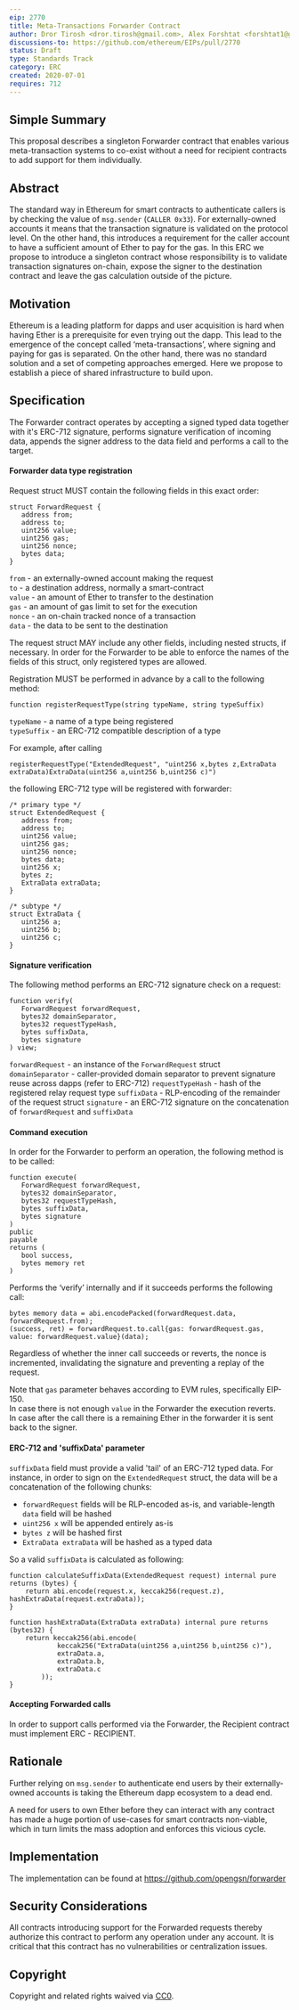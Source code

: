 ```yaml
---
eip: 2770
title: Meta-Transactions Forwarder Contract
author: Dror Tirosh <dror.tirosh@gmail.com>, Alex Forshtat <forshtat1@gmail.com>
discussions-to: https://github.com/ethereum/EIPs/pull/2770
status: Draft
type: Standards Track
category: ERC
created: 2020-07-01
requires: 712
---
```


## Simple Summary
This proposal describes a singleton Forwarder contract that enables various meta-transaction systems to co-exist without a need for recipient contracts to add support for them individually.

## Abstract
The standard way in Ethereum for smart contracts to authenticate callers is by checking the value of `msg.sender` (`CALLER 0x33`).
For externally-owned accounts it means that the transaction signature is validated on the protocol level.
On the other hand, this introduces a requirement for the caller account to have a sufficient amount of Ether to pay for the gas.
In this ERC we propose to introduce a singleton contract whose responsibility is to validate transaction signatures on-chain,
expose the signer to the destination contract and leave the gas calculation outside of the picture.

## Motivation
Ethereum is a leading platform for dapps and user acquisition is hard when having Ether is a prerequisite for even trying out the dapp.
This lead to the emergence of the concept called ‘meta-transactions’, where signing and paying for gas is separated.
On the other hand, there was no standard solution and a set of competing approaches emerged.
Here we propose to establish a piece of shared infrastructure to build upon.

## Specification
The Forwarder contract operates by accepting a signed typed data together with it's ERC-712 signature,
performs signature verification of incoming data, appends the signer address to the data field and performs a call to the target.

#### Forwarder data type registration
Request struct MUST contain the following fields in this exact order:
```
struct ForwardRequest {
   address from;
   address to;
   uint256 value;
   uint256 gas;
   uint256 nonce;
   bytes data;
}
```
`from` - an externally-owned account making the request \
`to` - a destination address, normally a smart-contract\
`value` - an amount of Ether to transfer to the destination\
`gas` - an amount of gas limit to set for the execution\
`nonce` - an on-chain tracked nonce of a transaction\
`data` - the data to be sent to the destination 

The request struct MAY include any other fields, including nested structs, if necessary.
In order for the Forwarder to be able to enforce the names of the fields of this struct, only registered types are allowed.

Registration MUST be performed in advance by a call to the following method:
```
function registerRequestType(string typeName, string typeSuffix)
```
`typeName` - a name of a type being registered\
`typeSuffix` - an ERC-712 compatible description of a type

For example, after calling 
```
registerRequestType("ExtendedRequest", "uint256 x,bytes z,ExtraData extraData)ExtraData(uint256 a,uint256 b,uint256 c)")
```
the following ERC-712 type will be registered with forwarder:
```
/* primary type */
struct ExtendedRequest {
   address from;
   address to;
   uint256 value;
   uint256 gas;
   uint256 nonce;
   bytes data;
   uint256 x;
   bytes z;
   ExtraData extraData;
}

/* subtype */
struct ExtraData {
   uint256 a;
   uint256 b;
   uint256 c;
}
```

#### Signature verification

The following method performs an ERC-712 signature check on a request:
```
function verify(
   ForwardRequest forwardRequest,
   bytes32 domainSeparator,
   bytes32 requestTypeHash,
   bytes suffixData,
   bytes signature
) view;
```
`forwardRequest` - an instance of the `ForwardRequest` struct  
`domainSeparator` - caller-provided domain separator to prevent signature reuse across dapps (refer to ERC-712)
`requestTypeHash` - hash of the registered relay request type
`suffixData` - RLP-encoding of the remainder of the request struct
`signature` - an ERC-712 signature on the concatenation of `forwardRequest` and `suffixData`

#### Command execution

In order for the Forwarder to perform an operation, the following method is to be called: 
```
function execute(
   ForwardRequest forwardRequest,
   bytes32 domainSeparator,
   bytes32 requestTypeHash,
   bytes suffixData,
   bytes signature
)
public
payable
returns (
   bool success,
   bytes memory ret
)
```
 
Performs the ‘verify’ internally and if it succeeds performs the following call:
```
bytes memory data = abi.encodePacked(forwardRequest.data, forwardRequest.from);
(success, ret) = forwardRequest.to.call{gas: forwardRequest.gas, value: forwardRequest.value}(data);
```
Regardless of whether the inner call succeeds or reverts, the nonce is incremented, invalidating the signature and preventing a replay of the request.

Note that `gas` parameter behaves according to EVM rules, specifically EIP-150.\
In case there is not enough `value` in the Forwarder the execution reverts.\
In case after the call there is a remaining Ether in the forwarder it is sent back to the signer. 
 
#### ERC-712 and 'suffixData' parameter
`suffixData` field must provide a valid 'tail' of an ERC-712 typed data.
For instance, in order to sign on the `ExtendedRequest` struct, the data will be a concatenation of the following chunks:
* `forwardRequest` fields will be RLP-encoded as-is, and variable-length `data` field will be hashed
* `uint256 x` will be appended entirely as-is
* `bytes z` will be hashed first
* `ExtraData extraData` will be hashed as a typed data

So a valid `suffixData` is calculated as following:
```
function calculateSuffixData(ExtendedRequest request) internal pure returns (bytes) {
    return abi.encode(request.x, keccak256(request.z), hashExtraData(request.extraData));
}

function hashExtraData(ExtraData extraData) internal pure returns (bytes32) {
    return keccak256(abi.encode(
            keccak256("ExtraData(uint256 a,uint256 b,uint256 c)"),
            extraData.a,
            extraData.b,
            extraData.c
        ));
}
```

#### Accepting Forwarded calls
In order to support calls performed via the Forwarder, the Recipient contract must implement ERC - RECIPIENT.

## Rationale
Further relying on `msg.sender` to authenticate end users by their externally-owned accounts is taking the Ethereum dapp ecosystem to a dead end.

A need for users to own Ether before they can interact with any contract has made a huge portion of use-cases for smart contracts non-viable,
which in turn limits the mass adoption and enforces this vicious cycle.

## Implementation
The implementation can be found at https://github.com/opengsn/forwarder

## Security Considerations
All contracts introducing support for the Forwarded requests thereby authorize this contract to perform any operation under any account.
It is critical that this contract has no vulnerabilities or centralization issues.

## Copyright
Copyright and related rights waived via [CC0](https://creativecommons.org/publicdomain/zero/1.0/).
